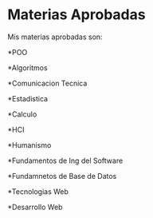 Materias Aprobadas
=======================

Mis materias aprobadas son:

*POO

*Algoritmos

*Comunicacion Tecnica

*Estadistica

*Calculo

*HCI

*Humanismo

*Fundamentos de Ing del Software

*Fundamnetos de Base de Datos

*Tecnologias Web

*Desarrollo Web

